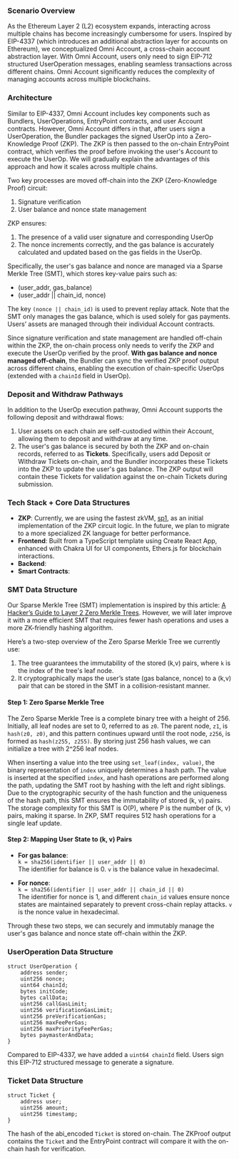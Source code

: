 ### Scenario Overview

As the Ethereum Layer 2 (L2) ecosystem expands, interacting across multiple chains has become increasingly cumbersome for users. Inspired by EIP-4337 (which introduces an additional abstraction layer for accounts on Ethereum), we conceptualized Omni Account, a cross-chain account abstraction layer. With Omni Account, users only need to sign EIP-712 structured UserOperation messages, enabling seamless transactions across different chains. Omni Account significantly reduces the complexity of managing accounts across multiple blockchains.

### Architecture

Similar to EIP-4337, Omni Account includes key components such as Bundlers, UserOperations, EntryPoint contracts, and user Account contracts. However, Omni Account differs in that, after users sign a UserOperation, the Bundler packages the signed UserOp into a Zero-Knowledge Proof (ZKP). The ZKP is then passed to the on-chain EntryPoint contract, which verifies the proof before invoking the user's Account to execute the UserOp. We will gradually explain the advantages of this approach and how it scales across multiple chains.

Two key processes are moved off-chain into the ZKP (Zero-Knowledge Proof) circuit:
1. Signature verification
2. User balance and nonce state management

ZKP ensures:
1. The presence of a valid user signature and corresponding UserOp
2. The nonce increments correctly, and the gas balance is accurately calculated and updated based on the gas fields in the UserOp.

Specifically, the user's gas balance and nonce are managed via a Sparse Merkle Tree (SMT), which stores key-value pairs such as:
- (user_addr, gas_balance)
- (user_addr || chain_id, nonce)

The key `(nonce || chain_id)` is used to prevent replay attack. Note that the SMT only manages the gas balance, which is used solely for gas payments. Users’ assets are managed through their individual Account contracts.

Since signature verification and state management are handled off-chain within the ZKP, the on-chain process only needs to verify the ZKP and execute the UserOp verified by the proof. **With gas balance and nonce managed off-chain**, the Bundler can sync the verified ZKP proof output across different chains, enabling the execution of chain-specific UserOps (extended with a `chainId` field in UserOp).

### Deposit and Withdraw Pathways

In addition to the UserOp execution pathway, Omni Account supports the following deposit and withdrawal flows:
1. User assets on each chain are self-custodied within their Account, allowing them to deposit and withdraw at any time.
2. The user's gas balance is secured by both the ZKP and on-chain records, referred to as **Tickets**. Specifically, users add Deposit or Withdraw Tickets on-chain, and the Bundler incorporates these Tickets into the ZKP to update the user's gas balance. The ZKP output will contain these Tickets for validation against the on-chain Tickets during submission.


### Tech Stack + Core Data Structures

- **ZKP**: Currently, we are using the fastest zkVM, [sp1](https://github.com/succinctlabs/sp1), as an initial implementation of the ZKP circuit logic. In the future, we plan to migrate to a more specialized ZK language for better performance.
- **Frontend**: Built from a TypeScript template using Create React App, enhanced with Chakra UI for UI components, Ethers.js for blockchain interactions.
- **Backend**:
- **Smart Contracts**:

### SMT Data Structure
Our Sparse Merkle Tree (SMT) implementation is inspired by this article: [A Hacker’s Guide to Layer 2 Zero Merkle Trees](https://medium.com/@carterfeldman/a-hackers-guide-to-layer-2-zero-merkle-trees-from-scratch-d612ea846016). However, we will later improve it with a more efficient SMT that requires fewer hash operations and uses a more ZK-friendly hashing algorithm.

Here’s a two-step overview of the Zero Sparse Merkle Tree we currently use:

1. The tree guarantees the immutability of the stored (k,v) pairs, where `k` is the index of the tree's leaf node.
2. It cryptographically maps the user’s state (gas balance, nonce) to a (k,v) pair that can be stored in the SMT in a collision-resistant manner.

#### Step 1: Zero Sparse Merkle Tree
The Zero Sparse Merkle Tree is a complete binary tree with a height of 256. Initially, all leaf nodes are set to 0, referred to as `z0`. The parent node, `z1`, is `hash(z0, z0)`, and this pattern continues upward until the root node, `z256`, is formed as `hash(z255, z255)`. By storing just 256 hash values, we can initialize a tree with 2^256 leaf nodes.

When inserting a value into the tree using `set_leaf(index, value)`, the binary representation of `index` uniquely determines a hash path. The value is inserted at the specified `index`, and hash operations are performed along the path, updating the SMT root by hashing with the left and right siblings. Due to the cryptographic security of the hash function and the uniqueness of the hash path, this SMT ensures the immutability of stored (k, v) pairs. The storage complexity for this SMT is O(P), where P is the number of (k, v) pairs, making it sparse. In ZKP, SMT requires 512 hash operations for a single leaf update.

#### Step 2: Mapping User State to (k, v) Pairs
- **For gas balance**:  
   `k = sha256(identifier || user_addr || 0)`  
   The identifier for balance is 0. `v` is the balance value in hexadecimal.
   
- **For nonce**:  
   `k = sha256(identifier || user_addr || chain_id || 0)`  
   The identifier for nonce is 1, and different `chain_id` values ensure nonce states are maintained separately to prevent cross-chain replay attacks. `v` is the nonce value in hexadecimal.

Through these two steps, we can securely and immutably manage the user's gas balance and nonce state off-chain within the ZKP.

### UserOperation Data Structure
```solidity
struct UserOperation {
    address sender;
    uint256 nonce;
    uint64 chainId;
    bytes initCode;
    bytes callData;
    uint256 callGasLimit;
    uint256 verificationGasLimit;
    uint256 preVerificationGas;
    uint256 maxFeePerGas;
    uint256 maxPriorityFeePerGas;
    bytes paymasterAndData;
}
```
Compared to EIP-4337, we have added a `uint64 chainId` field. Users sign this EIP-712 structured message to generate a signature.

### Ticket Data Structure
```solidity
struct Ticket {
    address user;
    uint256 amount;
    uint256 timestamp;
}
```
The hash of the abi_encoded `Ticket` is stored on-chain. The ZKProof output contains the `Ticket` and the EntryPoint contract will compare it with the on-chain hash for verification.
